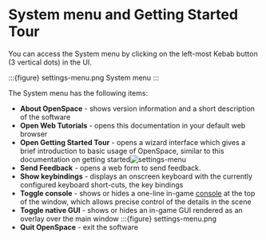 # System menu and Getting Started Tour
You can access the System menu by clicking on the left-most Kebab button (3 vertical dots) in the UI. 

:::{figure} settings-menu.png 
System menu
:::

The System menu has the following items:

- **About OpenSpace** - shows version information and a short description of the software
- **Open Web Tutorials** - opens this documentation in your default web browser
- **Open Getting Started Tour** - opens a wizard interface which gives a brief introduction to basic usage of OpenSpace, similar to this documentation on getting started![settings-menu](https://github.com/hn-88/OpenSpace-Docs/assets/6321069/28de5166-73bb-4f73-8270-cad53db2988a)
- **Send Feedback** - opens a web form to send feedback.
- **Show keybindings** - displays an onscreen keyboard with the currently configured keyboard short-cuts, the key bindings
- **Toggle console** - shows or hides a one-line in-game [console](/using-openspace/scripting/console/index) at the top of the window, which allows precise control of the details in the scene
- **Toggle native GUI** - shows or hides an in-game GUI rendered as an overlay over the main window :::{figure} settings-menu.png
- **Quit OpenSpace** - exit the software
